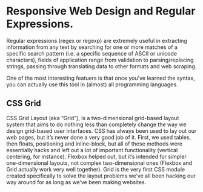 # Responsive Web Design and Regular Expressions.

Regular expressions (regex or regexp) are extremely useful in extracting information from any text by searching for one or more matches of a specific search pattern (i.e. a specific sequence of ASCII or unicode characters), fields of application range from validation to parsing/replacing strings, passing through translating data to other formats and web scraping.

One of the most interesting featuers is that once you've learned the syntax, you can actually use this tool in (almost) all programming languages.

## CSS Grid

CSS Grid Layout (aka “Grid”), is a two-dimensional grid-based layout system that aims to do nothing less than completely change the way we design grid-based user interfaces. CSS has always been used to lay out our web pages, but it’s never done a very good job of it. First, we used tables, then floats, positioning and inline-block, but all of these methods were essentially hacks and left out a lot of important functionality (vertical centering, for instance). Flexbox helped out, but it’s intended for simpler one-dimensional layouts, not complex two-dimensional ones (Flexbox and Grid actually work very well together). Grid is the very first CSS module created specifically to solve the layout problems we’ve all been hacking our way around for as long as we’ve been making websites.
